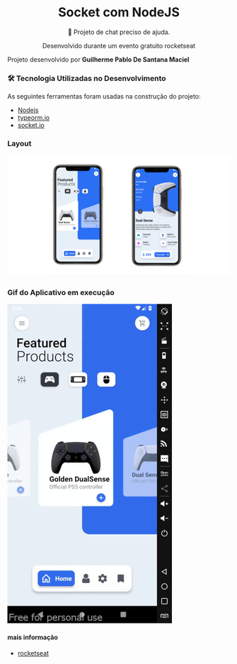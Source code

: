 
<h1 align="center">Socket com NodeJS</h1>
<p align="center">🚀 Projeto de chat preciso de ajuda.</p>
<p align="center">Desenvolvido durante um evento gratuito rocketseat</p>

Projeto desenvolvido por <strong> Guilherme Pablo De Santana Maciel </strong> 

### 🛠 Tecnologia Utilizadas no Desenvolvimento 

As seguintes ferramentas foram usadas na construção do projeto:
 
- [Nodejs](https://nodejs.org/en/)      
- [typeorm.io](https://typeorm.io/)
- [socket.io](https://socket.io/)


### Layout

![Layout](https://github.com/PabloSanttana/LojaPlaystation5/blob/master/layoutPlay.png)

### Gif do Aplicativo em execução 

![gif-App](https://github.com/PabloSanttana/LojaPlaystation5/blob/master/videoPlay.gif)


#### mais informação
- [rocketseat](https://www.rocketseat.com.br/)
